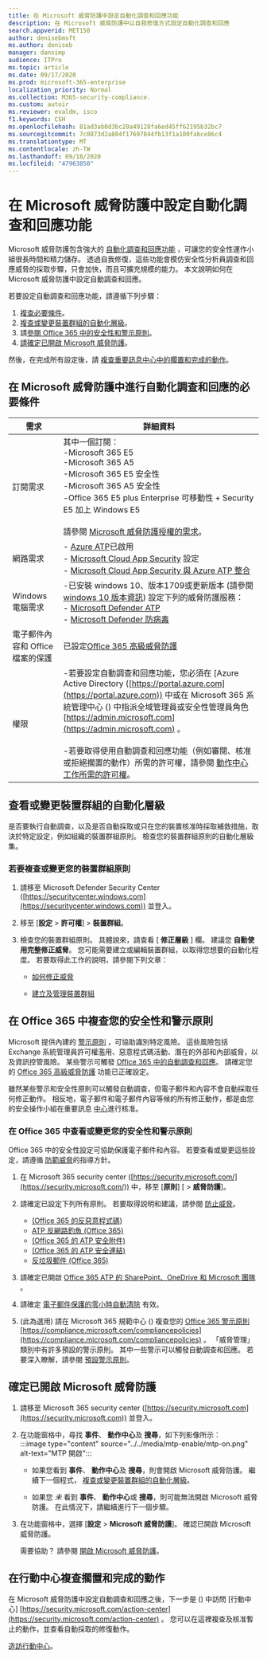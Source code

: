 ```yaml
---
title: 在 Microsoft 威脅防護中設定自動化調查和回應功能
description: 在 Microsoft 威脅防護中以自我修復方式設定自動化調查和回應
search.appverid: MET150
author: denisebmsft
ms.author: deniseb
manager: dansimp
audience: ITPro
ms.topic: article
ms.date: 09/17/2020
ms.prod: microsoft-365-enterprise
localization_priority: Normal
ms.collection: M365-security-compliance.
ms.custom: autoir
ms.reviewer: evaldm, isco
f1.keywords: CSH
ms.openlocfilehash: 81ad3ab0d3bc20a49128fa6ed45ff62195b32bc7
ms.sourcegitcommit: 7c0873d2a804f17697844fb13f1a100fabce86c4
ms.translationtype: MT
ms.contentlocale: zh-TW
ms.lasthandoff: 09/18/2020
ms.locfileid: "47963850"
---
```

# <a name="configure-automated-investigation-and-response-capabilities-in-microsoft-threat-protection"></a>在 Microsoft 威脅防護中設定自動化調查和回應功能

Microsoft 威脅防護包含強大的 [自動化調查和回應功能](mtp-autoir.md) ，可讓您的安全性運作小組很長時間和精力儲存。 透過自我修復，這些功能會模仿安全性分析員調查和回應威脅的採取步驟，只會加快，而且可擴充規模的能力。 本文說明如何在 Microsoft 威脅防護中設定自動調查和回應。

若要設定自動調查和回應功能，請遵循下列步驟：

1. [複查必要條件](#prerequisites-for-automated-investigation-and-response-in-microsoft-threat-protection)。
2. [複查或變更裝置群組的自動化層級](#review-or-change-the-automation-level-for-device-groups)。
3. 請[參閱 Office 365 中的安全性和警示原則](#review-your-security-and-alert-policies-in-office-365)。
4. [請確定已開啟 Microsoft 威脅防護](#make-sure-microsoft-threat-protection-is-turned-on)。

然後，在完成所有設定後，請 [複查重要訊息中心中的擱置和完成的動作](#review-pending-and-completed-actions-in-the-action-center)。 


## <a name="prerequisites-for-automated-investigation-and-response-in-microsoft-threat-protection"></a>在 Microsoft 威脅防護中進行自動化調查和回應的必要條件

|需求 |詳細資料 |
|--|--|
|訂閱需求 |其中一個訂閱： <br/>-Microsoft 365 E5 <br/>-Microsoft 365 A5 <br/>-Microsoft 365 E5 安全性<br/>-Microsoft 365 A5 安全性<br/>-Office 365 E5 plus Enterprise 可移動性 + Security E5 加上 Windows E5<br/><br/>請參閱 [Microsoft 威脅防護授權的需求](https://docs.microsoft.com/microsoft-365/security/mtp/prerequisites?#licensing-requirements)。|
|網路需求 |- [Azure ATP](https://docs.microsoft.com/azure-advanced-threat-protection/what-is-atp)已啟用<br/>- [Microsoft Cloud App Security](https://docs.microsoft.com/cloud-app-security/what-is-cloud-app-security) 設定<br/>- [Microsoft Cloud App Security 與 Azure ATP 整合](https://docs.microsoft.com/cloud-app-security/aatp-integration) |
|Windows 電腦需求 |-已安裝 windows 10、版本1709或更新版本 (請參閱 [windows 10 版本資訊](https://docs.microsoft.com/windows/release-information/)) 設定下列的威脅防護服務：<br/>- [Microsoft Defender ATP](https://docs.microsoft.com/windows/security/threat-protection/microsoft-defender-atp/configure-endpoints) <br/>- [Microsoft Defender 防病毒](https://docs.microsoft.com/windows/security/threat-protection/windows-defender-antivirus/configure-windows-defender-antivirus-features) |
|電子郵件內容和 Office 檔案的保護 |已設定[Office 365 高級威脅防護](https://docs.microsoft.com/microsoft-365/security/office-365-security/office-365-atp#configure-atp-policies) |
|權限 |-若要設定自動調查和回應功能，您必須在 [Azure Active Directory ([https://portal.azure.com](https://portal.azure.com)) 中或在 Microsoft 365 系統管理中心 () 中指派全域管理員或安全性管理員角色 [https://admin.microsoft.com](https://admin.microsoft.com) 。<br/><br/>-若要取得使用自動調查和回應功能（例如審閱、核准或拒絕擱置的動作）所需的許可權，請參閱 [動作中心工作所需的許可權](mtp-action-center.md#required-permissions-for-action-center-tasks)。 |

## <a name="review-or-change-the-automation-level-for-device-groups"></a>查看或變更裝置群組的自動化層級

是否要執行自動調查，以及是否自動採取或只在您的裝置核准時採取補救措施，取決於特定設定，例如組織的裝置群組原則。 檢查您的裝置群組原則的自動化層級集。

### <a name="to-review-or-change-your-device-group-policies"></a>若要複查或變更您的裝置群組原則

1. 請移至 Microsoft Defender Security Center ([https://securitycenter.windows.com](https://securitycenter.windows.com)) 並登入。

2. 移至 [**設定**  >  **許可權**]  >  **裝置群組**。 

3. 檢查您的裝置群組原則。 具體說來，請查看 [ **修正層級** ] 欄。 建議您 **自動使用完整修正威脅**。  您可能需要建立或編輯裝置群組，以取得您想要的自動化程度。 若要取得此工作的說明，請參閱下列文章：

   - [如何修正威脅](https://docs.microsoft.com/windows/security/threat-protection/microsoft-defender-atp/automated-investigations#how-threats-are-remediated)
   
   - [建立及管理裝置群組](https://docs.microsoft.com/windows/security/threat-protection/microsoft-defender-atp/machine-groups) 

## <a name="review-your-security-and-alert-policies-in-office-365"></a>在 Office 365 中複查您的安全性和警示原則

Microsoft 提供內建的 [警示原則](https://docs.microsoft.com/microsoft-365/compliance/alert-policies) ，可協助識別特定風險。 這些風險包括 Exchange 系統管理員許可權濫用、惡意程式碼活動、潛在的外部和內部威脅，以及資訊控管風險。 某些警示可觸發 [Office 365 中的自動調查和回應](https://docs.microsoft.com/microsoft-365/security/office-365-security/office-365-air)。 請確定您的 [Office 365 高級威脅防護](https://docs.microsoft.com/microsoft-365/security/office-365-security/office-365-atp) 功能已正確設定。

雖然某些警示和安全性原則可以觸發自動調查，但電子郵件和內容不會自動採取任何修正動作。 相反地，電子郵件和電子郵件內容等候的所有修正動作，都是由您的安全操作小組在重要訊息 [中心](mtp-action-center.md)進行核准。

### <a name="to-view-or-change-your-security-and-alert-policies-in-office-365"></a>在 Office 365 中查看或變更您的安全性和警示原則

Office 365 中的安全性設定可協助保護電子郵件和內容。 若要查看或變更這些設定，請遵循 [防範威脅](https://docs.microsoft.com/microsoft-365/security/office-365-security/protect-against-threats)的指導方針。

1. 在 Microsoft 365 security center ([https://security.microsoft.com/](https://security.microsoft.com/)) 中，移至 [**原則**] [  >  **威脅防護**]。

2. 請確定已設定下列所有原則。 若要取得説明和建議，請參閱 [防止威脅](https://docs.microsoft.com/microsoft-365/security/office-365-security/protect-against-threats)。

   - [ (Office 365 的反惡意程式碼) ](https://docs.microsoft.com/microsoft-365/security/office-365-security/protect-against-threats#part-1---anti-malware-protection)
   - [ATP 反網路釣魚 (Office 365) ](https://docs.microsoft.com/microsoft-365/security/office-365-security/protect-against-threats#part-2---anti-phishing-protection)
   - [ (Office 365 的 ATP 安全附件) ](https://docs.microsoft.com/microsoft-365/security/office-365-security/protect-against-threats#atp-safe-attachments-policies)
   - [ (Office 365 的 ATP 安全連結) ](https://docs.microsoft.com/microsoft-365/security/office-365-security/protect-against-threats#atp-safe-links-policies)
   - [反垃圾郵件 (Office 365) ](https://docs.microsoft.com/microsoft-365/security/office-365-security/protect-against-threats#part-3---anti-spam-protection) 

4. 請確定已開啟 [Office 365 ATP 的 SharePoint、OneDrive 和 Microsoft 團隊](https://docs.microsoft.com/microsoft-365/security/office-365-security/protect-against-threats#part-5---turn-on-atp-for-sharepoint-onedrive-and-microsoft-teams-workloads) 。

5. 請確定 [電子郵件保護的零小時自動清除](https://docs.microsoft.com/microsoft-365/security/office-365-security/protect-against-threats#zero-hour-auto-purge-for-email-in-eop) 有效。 

8.  (此為選用) 請在 Microsoft 365 規範中心 () 複查您的 [Office 365 警示原則](https://docs.microsoft.com/microsoft-365/compliance/alert-policies) [https://compliance.microsoft.com/compliancepolicies](https://compliance.microsoft.com/compliancepolicies) 。 「威脅管理」類別中有許多預設的警示原則。 其中一些警示可以觸發自動調查和回應。 若要深入瞭解，請參閱 [預設警示原則](https://docs.microsoft.com/microsoft-365/compliance/alert-policies?#default-alert-policies)。
 
## <a name="make-sure-microsoft-threat-protection-is-turned-on"></a>確定已開啟 Microsoft 威脅防護

1. 請移至 Microsoft 365 security center ([https://security.microsoft.com](https://security.microsoft.com)) 並登入。

2. 在功能窗格中，尋找 **事件**、 **動作中心**及 **搜尋**，如下列影像所示：<br/> :::image type="content" source="../../media/mtp-enable/mtp-on.png" alt-text="MTP 開啟":::

   - 如果您看到 **事件**、 **動作中心**及 **搜尋**，則會開啟 Microsoft 威脅防護。 繼續下一個程式， [複查或變更裝置群組的自動化層級](#review-or-change-the-automation-level-for-device-groups)。

   - 如果您 *未* 看到 **事件**、 **動作中心**或 **搜尋**，則可能無法開啟 Microsoft 威脅防護。 在此情況下，請繼續進行下一個步驟。

3. 在功能窗格中，選擇 [**設定**  >  **Microsoft 威脅防護**]。 確認已開啟 Microsoft 威脅防護。 

   需要協助？ 請參閱 [開啟 Microsoft 威脅防護](https://docs.microsoft.com/microsoft-365/security/mtp/mtp-enable)。

## <a name="review-pending-and-completed-actions-in-the-action-center"></a>在行動中心複查擱置和完成的動作

在 Microsoft 威脅防護中設定自動調查和回應之後，下一步是 () 中訪問 [行動中心] [https://security.microsoft.com/action-center](https://security.microsoft.com/action-center) 。 您可以在這裡複查及核准暫止的動作，並查看自動採取的修復動作。 

[造訪行動中心](mtp-action-center.md)。
